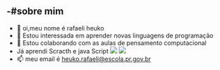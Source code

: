 -#sobre mim
- 
-   👋 oi,meu nome é rafaeli heuko
- 👀 Estou interessada em aprender novas linguagens de programação 
- 💞️ Estou colaborando com as aulas de pensamento computacional
- Já aprendi Scracth e java Script
![](https://img.shields.io/badge/Scratch-4D97FF?style=for-the-badge&logo=Scratch&logoColor=white)
![](https://img.shields.io/badge/JavaScript-323330?style=for-the-badge&logo=javascript&logoColor=F7DF1E)
- 📫 meu email é heuko.rafaeli@escola.pr.gov.br

<!---
rafaeliheukoo/rafaeliheukoo is a ✨ special ✨ repository because its `README.md` (this file) appears on your GitHub profile.
You can click the Preview link to take a look at your changes.
--->
